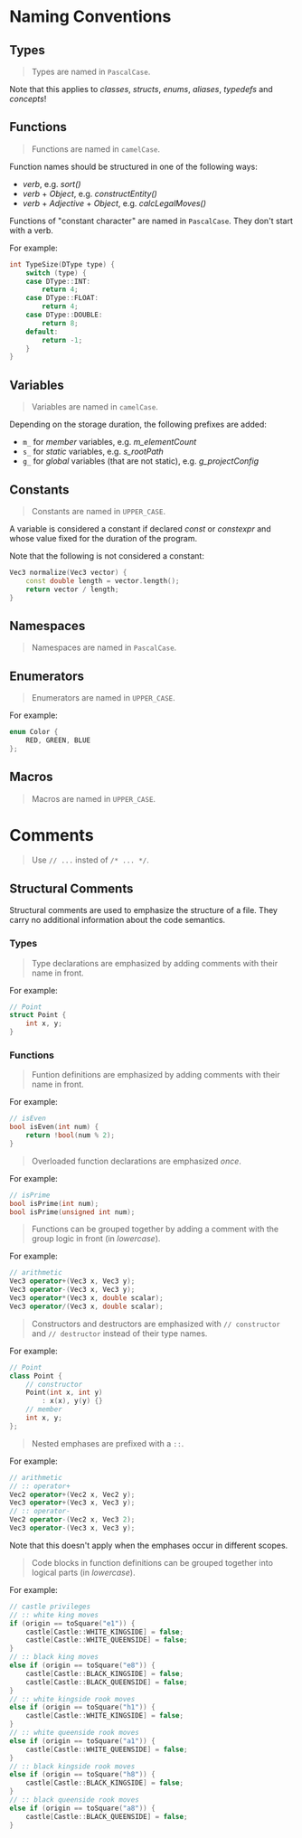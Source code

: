 # Naming Conventions
## Types
>Types are named in `PascalCase`.

Note that this applies to
_classes_, _structs_, _enums_, _aliases_, _typedefs_ and _concepts_!

## Functions
>Functions are named in `camelCase`.

Function names should be structured in one of the following ways:
- _verb_, e.g. _sort()_
- _verb_ + _Object_, e.g. _constructEntity()_
- _verb_ + _Adjective_ + _Object_, e.g. _calcLegalMoves()_

Functions of "constant character" are named in `PascalCase`.
They don't start with a verb.

For example:
```cpp
int TypeSize(DType type) {
    switch (type) {
    case DType::INT:
        return 4;
    case DType::FLOAT:
        return 4;
    case DType::DOUBLE:
        return 8;
    default:
        return -1;
    }
}
```

## Variables
>Variables are named in `camelCase`.

Depending on the storage duration, the following prefixes are added:
- `m_` for _member_ variables, e.g. _m_elementCount_
- `s_` for _static_ variables, e.g. _s_rootPath_
- `g_` for _global_ variables (that are not static), e.g. _g_projectConfig_

## Constants
>Constants are named in `UPPER_CASE`.

A variable is considered a constant if declared _const_ or _constexpr_
and whose value fixed for the duration of the program.

Note that the following is not considered a constant:

```cpp
Vec3 normalize(Vec3 vector) {
    const double length = vector.length();
    return vector / length;
}
```

## Namespaces
>Namespaces are named in `PascalCase`.

## Enumerators
>Enumerators are named in `UPPER_CASE`.

For example:
```cpp
enum Color {
    RED, GREEN, BLUE
};
```
## Macros
>Macros are named in `UPPER_CASE`.

# Comments

>Use `// ...` insted of `/* ... */`.

## Structural Comments
Structural comments are used to emphasize the structure of a file.
They carry no additional information about the code semantics.

### Types
> Type declarations are emphasized by adding comments with their name in front.

For example:
```cpp
// Point
struct Point {
    int x, y;
}
```

### Functions
>Funtion definitions are emphasized by adding comments with their name in front.

For example:
```cpp
// isEven
bool isEven(int num) {
    return !bool(num % 2);
}
```

>Overloaded function declarations are emphasized _once_.

For example:

```cpp
// isPrime
bool isPrime(int num);
bool isPrime(unsigned int num);
```

>Functions can be grouped together
>by adding a comment with the group logic in front (in _lowercase_).

For example:
```cpp
// arithmetic
Vec3 operator+(Vec3 x, Vec3 y);
Vec3 operator-(Vec3 x, Vec3 y);
Vec3 operator*(Vec3 x, double scalar);
Vec3 operator/(Vec3 x, double scalar);
```

>Constructors and destructors are emphasized with `// constructor` and `// destructor` instead of their type names.

For example:
```cpp
// Point
class Point {
    // constructor
    Point(int x, int y)
        : x(x), y(y) {}
    // member
    int x, y;
};
```

>Nested emphases are prefixed with a `::`.

For example:
```cpp
// arithmetic
// :: operator+
Vec2 operator+(Vec2 x, Vec2 y);
Vec3 operator+(Vec3 x, Vec3 y);
// :: operator-
Vec2 operator-(Vec2 x, Vec3 2);
Vec3 operator-(Vec3 x, Vec3 y);
```

Note that this doesn't apply when the emphases occur in different scopes.


>Code blocks in function definitions can be grouped together into logical parts (in _lowercase_).

For example:
```cpp
// castle privileges
// :: white king moves
if (origin == toSquare("e1")) {
    castle[Castle::WHITE_KINGSIDE] = false;
    castle[Castle::WHITE_QUEENSIDE] = false;
}
// :: black king moves
else if (origin == toSquare("e8")) {
    castle[Castle::BLACK_KINGSIDE] = false;
    castle[Castle::BLACK_QUEENSIDE] = false;
}
// :: white kingside rook moves
else if (origin == toSquare("h1")) {
    castle[Castle::WHITE_KINGSIDE] = false;
}
// :: white queenside rook moves
else if (origin == toSquare("a1")) {
    castle[Castle::WHITE_QUEENSIDE] = false;
}
// :: black kingside rook moves
else if (origin == toSquare("h8")) {
    castle[Castle::BLACK_KINGSIDE] = false;
}
// :: black queenside rook moves
else if (origin == toSquare("a8")) {
    castle[Castle::BLACK_QUEENSIDE] = false;
}
```